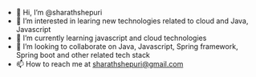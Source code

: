 - 👋 Hi, I’m @sharathshepuri
- 👀 I’m interested in learing new technologies related to cloud and Java, Javascript
- 🌱 I’m currently learning javascript and cloud technologies
- 💞️ I’m looking to collaborate on Java, Javascript, Spring framework, Spring boot and other related tech stack
- 📫 How to reach me at sharathshepuri@gmail.com

<!---
sharathshepuri/sharathshepuri is a ✨ special ✨ repository because its `README.md` (this file) appears on your GitHub profile.
You can click the Preview link to take a look at your changes.
--->
